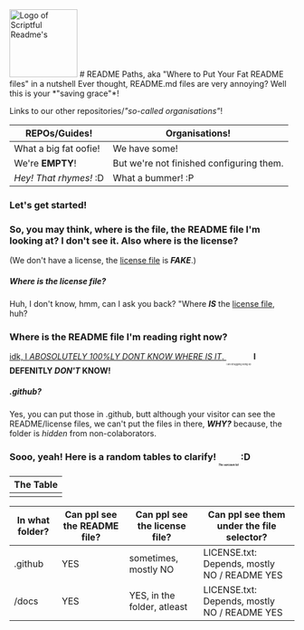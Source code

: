 <img alt="Logo of Scriptful Readme's" src="https://user-images.githubusercontent.com/63002752/82444938-8ef01900-9ad6-11ea-921b-421932c9dcf5.jpeg" width="120">
# README Paths, aka "Where to Put Your Fat README files" in a nutshell
Ever thought, README.md files are very annoying? Well this is your *"saving grace"*!

Links to our other repositories/*"so-called organisations"*!

|REPOs/Guides!|Organisations!|
|-------------|------------|
|What a big fat oofie!|We have some!|
|We're **EMPTY**!|But we're not finished configuring them.|
|*Hey! That rhymes!* :D|What a bummer! :P|

### Let's get started!
### So, you may think, where is the file, the README file I'm looking at? I don't see it. Also where is the license?
(We don't have a license, the [license file](/docs/LICENSE.txt) is ***FAKE***.)
##### Where is the license file?
Huh, I don't know, hmm, can I ask you back? "Where ***IS*** the [license file](/docs), huh?
### Where is the README file I'm reading right now?
[idk, I *ABOSOLUTELY 100%LY DONT KNOW WHERE IS IT*. ](/docs)<sub><sub><sub><sub><sub><sup><sup>i am struggling lieing xD</sup></sup></sub></sub></sub></sub></sub> **I DEFENITLY *DON'T* KNOW!**
##### .github?
Yes, you can put those in .github, butt although your visitor can see the README/license files, we can't put the files in there, ***WHY?*** because, the folder is *hidden* from non-colaborators.

### Sooo, yeah! Here is a random tables to clarify! <sub><sub><sub><sub><sub><sup><sup>*The sarcasm lol*</sup></sup></sub></sub></sub></sub></sub> :D

|The Table|
|---------|
| |

|In what folder?|Can ppl see the README file?|Can ppl see the license file?|Can ppl see them under the file selector?|
|-----|-----|-----|-----|
|.github|YES|sometimes, mostly NO|LICENSE.txt: Depends, mostly NO / README YES|
|/docs|YES|YES, in the folder, atleast|LICENSE.txt: Depends, mostly NO / README YES|
